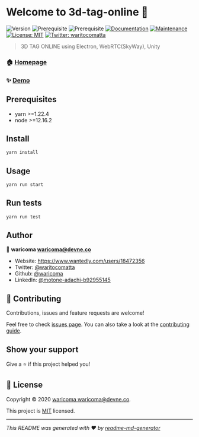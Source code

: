 # Welcome to 3d-tag-online 👋
![Version](https://img.shields.io/badge/version-1.0.0-blue.svg?cacheSeconds=2592000)
![Prerequisite](https://img.shields.io/badge/yarn-%3E%3D1.22.4-blue.svg)
![Prerequisite](https://img.shields.io/badge/node-%3E%3D12.16.2-blue.svg)
[![Documentation](https://img.shields.io/badge/documentation-yes-brightgreen.svg)](https://github.com/waricoma/3d-tag-online#readme)
[![Maintenance](https://img.shields.io/badge/Maintained%3F-yes-green.svg)](https://github.com/waricoma/3d-tag-online/graphs/commit-activity)
[![License: MIT](https://img.shields.io/github/license/waricoma/3d-tag-online)](https://github.com/waricoma/3d-tag-online/blob/master/LICENSE)
[![Twitter: waritocomatta](https://img.shields.io/twitter/follow/waritocomatta.svg?style=social)](https://twitter.com/waritocomatta)

> 3D TAG ONLINE using Electron, WebRTC(SkyWay), Unity

### 🏠 [Homepage](https://github.com/waricoma/3d-tag-online#readme)

### ✨ [Demo](https://drive.google.com/file/d/1LYuvuPWhX0OR4zKTOVA22NqdIHKACcko/view?usp=sharing)

## Prerequisites

- yarn >=1.22.4
- node >=12.16.2

## Install

```sh
yarn install
```

## Usage

```sh
yarn run start
```

## Run tests

```sh
yarn run test
```

## Author

👤 **waricoma <waricoma@devne.co>**

* Website: https://www.wantedly.com/users/18472356
* Twitter: [@waritocomatta](https://twitter.com/waritocomatta)
* Github: [@waricoma](https://github.com/waricoma)
* LinkedIn: [@motone-adachi-b92955145](https://linkedin.com/in/motone-adachi-b92955145)

## 🤝 Contributing

Contributions, issues and feature requests are welcome!

Feel free to check [issues page](https://github.com/waricoma/3d-tag-online/issues). You can also take a look at the [contributing guide](https://github.com/waricoma/3d-tag-online/blob/master/CONTRIBUTING.md).

## Show your support

Give a ⭐️ if this project helped you!


## 📝 License

Copyright © 2020 [waricoma <waricoma@devne.co>](https://github.com/waricoma).

This project is [MIT](https://github.com/waricoma/3d-tag-online/blob/master/LICENSE) licensed.

***
_This README was generated with ❤️ by [readme-md-generator](https://github.com/kefranabg/readme-md-generator)_